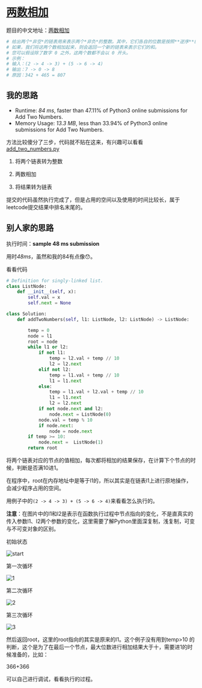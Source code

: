 # [两数相加](https://leetcode.com/problems/add-two-numbers/)

题目的中文地址：[两数相加](https://leetcode-cn.com/problems/add-two-numbers/)

```python
# 给出两个*非空*的链表用来表示两个*非负*的整数。其中，它们各自的位数是按照**逆序**的方式存储的，并且它们的每个节点只能存储一位数字。
# 如果，我们将这两个数相加起来，则会返回一个新的链表来表示它们的和。
# 您可以假设除了数字 0 之外，这两个数都不会以 0 开头。
# 示例：
# 输入：(2 -> 4 -> 3) + (5 -> 6 -> 4)
# 输出：7 -> 0 -> 8
# 原因：342 + 465 = 807
```

## 我的思路

- Runtime: *84 ms*, faster than 47.11% of Python3 online submissions for Add Two
 Numbers.
- Memory Usage: *13.3 MB*, less than 33.94% of Python3 online submissions for 
Add Two Numbers.

方法比较傻分了三步，代码就不贴在这来，有兴趣可以看看[add_two_numbers.py](add_two_numbers.py)

1. 将两个链表转为整数

2. 两数相加

3. 将结果转为链表

提交的代码虽然执行完成了，但是占用的空间以及使用的时间比较长，属于leetcode提交结果中排名末尾的。

## 别人家的思路

执行时间：**sample 48 ms submission**

用时*48ms*，虽然和我的84有点像😯。

看看代码

```python
# Definition for singly-linked list.
class ListNode:
    def __init__(self, x):
        self.val = x
        self.next = None

class Solution:
    def addTwoNumbers(self, l1: ListNode, l2: ListNode) -> ListNode:

        temp = 0
        node = l1
        root = node
        while l1 or l2:
            if not l1:
                temp = l2.val + temp // 10
                l2 = l2.next
            elif not l2:
                temp = l1.val + temp // 10
                l1 = l1.next
            else:
                temp = l1.val + l2.val + temp // 10
                l1 = l1.next
                l2 = l2.next
            if not node.next and l2:
                node.next = ListNode(0)
            node.val = temp % 10
            if node.next:
                node = node.next
        if temp >= 10:
            node.next =  ListNode(1)
        return root

```

将两个链表对应的节点的值相加，每次都将相加的结果保存，在计算下个节点的时候，判断是否满10进1。

在程序中，root在内存地址中是等于l1的，所以其实是在链表l1上进行原地操作，会减少程序占用的空间。

用例子中的`(2 -> 4 -> 3) + (5 -> 6 -> 4)`来看看怎么执行的。

**注意**：在图片中的l1和l2是表示在函数执行过程中节点指向的变化，不是直真实的传入参数l1、l2两个参数的变化，这里需要了解Python里面深复制，浅复制，可变与不可变对象的区别。

初始状态

![start](https://i.loli.net/2019/06/20/5d0b19276a61455852.png)

第一次循环

![1](https://i.loli.net/2019/06/20/5d0b197fd26f094779.png)

第二次循环

![2](https://i.loli.net/2019/06/20/5d0b19ac7db1e73686.png)

第三次循环

![3](https://i.loli.net/2019/06/20/5d0b19dbb15c552165.png)

然后返回root，这里的root指向的其实是原来的l1。这个例子没有用到temp>10
的判断，这个是为了在最后一个节点，最大位数进行相加结果大于十，需要进1的时候准备的，比如：

366+366

可以自己进行调试，看看执行的过程。